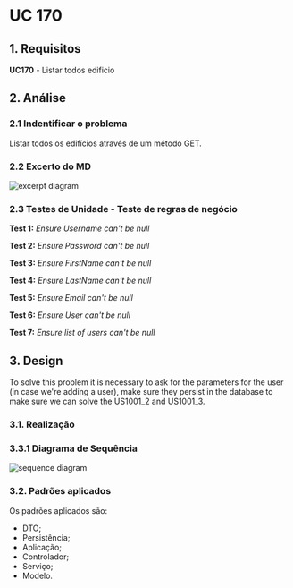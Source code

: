 # UC 170

## 1. Requisitos

**UC170** -  Listar todos edificio


## 2. Análise

### 2.1 Indentificar o problema
Listar todos os edifícios através de um método GET.


### 2.2 Excerto do MD
![excerpt diagram](domain_excerpt_170.svg "domain_excerpt_170.svg")

### 2.3 Testes de Unidade - Teste de regras de negócio

**Test 1:** *Ensure Username can't be null*

**Test 2:** *Ensure Password can't be null*

**Test 3:** *Ensure FirstName can't be null*

**Test 4:** *Ensure LastName can't be null*

**Test 5:** *Ensure Email can't be null*

**Test 6:** *Ensure User can't be null*

**Test 7:** *Ensure list of users can't be null*



## 3. Design

To solve this problem it is necessary to ask for the parameters for the user (in case we're adding a user), make sure 
they persist in the database to make sure we can solve the US1001_2 and US1001_3.

### 3.1. Realização

### 3.3.1 Diagrama de Sequência

![sequence diagram](uc170/sequence_diagram.svg "sequence_diagram")


### 3.2. Padrões aplicados
Os padrões aplicados são:
- DTO;
- Persistência;
- Aplicação;
- Controlador;
- Serviço;
- Modelo.